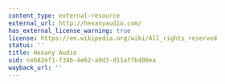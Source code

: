 ```yaml
---
content_type: external-resource
external_url: http://hexanyaudio.com/
has_external_license_warning: true
license: https://en.wikipedia.org/wiki/All_rights_reserved
status: ''
title: Hexany Audio
uid: ceb82ef1-f34b-4e62-a9d3-d11affb400ea
wayback_url: ''
---
```


